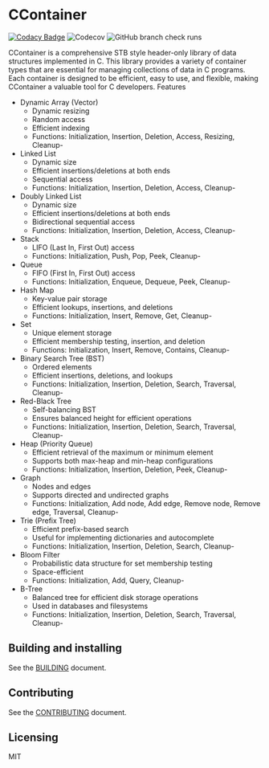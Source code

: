 # CContainer

[![Codacy Badge](https://app.codacy.com/project/badge/Grade/b38128bf0876489a91f2a8c420866aca)](https://app.codacy.com/gh/lvntky/ccontainer/dashboard?utm_source=gh&utm_medium=referral&utm_content=&utm_campaign=Badge_grade)
![Codecov](https://img.shields.io/codecov/c/gh/lvntky/ccontainer)
![GitHub branch check runs](https://img.shields.io/github/check-runs/lvntky/ccontainer/master)

CContainer is a comprehensive STB style header-only library of data structures implemented in C. This library provides a variety of container types that are essential for managing collections of data in C programs. Each container is designed to be efficient, easy to use, and flexible, making CContainer a valuable tool for C developers.
Features

- Dynamic Array (Vector)
    - Dynamic resizing
    - Random access
    - Efficient indexing
    - Functions: Initialization, Insertion, Deletion, Access, Resizing, Cleanup- 
- Linked List
    - Dynamic size
    - Efficient insertions/deletions at both ends
    - Sequential access
    - Functions: Initialization, Insertion, Deletion, Access, Cleanup- 
- Doubly Linked List
    - Dynamic size
    - Efficient insertions/deletions at both ends
    - Bidirectional sequential access
    - Functions: Initialization, Insertion, Deletion, Access, Cleanup- 
- Stack
    - LIFO (Last In, First Out) access
    - Functions: Initialization, Push, Pop, Peek, Cleanup- 
- Queue
    - FIFO (First In, First Out) access
    - Functions: Initialization, Enqueue, Dequeue, Peek, Cleanup- 
- Hash Map
    - Key-value pair storage
    - Efficient lookups, insertions, and deletions
    - Functions: Initialization, Insert, Remove, Get, Cleanup- 
- Set
    - Unique element storage
    - Efficient membership testing, insertion, and deletion
    - Functions: Initialization, Insert, Remove, Contains, Cleanup- 
- Binary Search Tree (BST)
    - Ordered elements
    - Efficient insertions, deletions, and lookups
    - Functions: Initialization, Insertion, Deletion, Search, Traversal, Cleanup- 
- Red-Black Tree
    - Self-balancing BST
    - Ensures balanced height for efficient operations
    - Functions: Initialization, Insertion, Deletion, Search, Traversal, Cleanup- 
- Heap (Priority Queue)
    - Efficient retrieval of the maximum or minimum element
    - Supports both max-heap and min-heap configurations
    - Functions: Initialization, Insertion, Deletion, Peek, Cleanup- 
- Graph
    - Nodes and edges
    - Supports directed and undirected graphs
    - Functions: Initialization, Add node, Add edge, Remove node, Remove edge, Traversal, Cleanup- 
- Trie (Prefix Tree)
    - Efficient prefix-based search
    - Useful for implementing dictionaries and autocomplete
    - Functions: Initialization, Insertion, Deletion, Search, Cleanup- 
- Bloom Filter
    - Probabilistic data structure for set membership testing
    - Space-efficient
    - Functions: Initialization, Add, Query, Cleanup- 
- B-Tree
    - Balanced tree for efficient disk storage operations
    - Used in databases and filesystems
    - Functions: Initialization, Insertion, Deletion, Search, Traversal, Cleanup- 

## Building and installing

See the [BUILDING](BUILDING.md) document.

## Contributing

See the [CONTRIBUTING](CONTRIBUTING.md) document.

## Licensing
MIT
